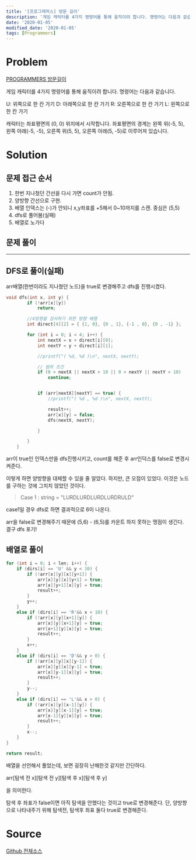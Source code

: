 ```yaml
---
title: '[프로그래머스] 방문 길이'
description: '게임 캐릭터를 4가지 명령어를 통해 움직이려 합니다. 명령어는 다음과 같습니다.'
date: '2020-01-05'
modified_date: '2020-01-05'
tags: [Programmers]
---
```


# Problem

[PROGRAMMERS 방문길이](https://programmers.co.kr/learn/courses/30/lessons/49994)

게임 캐릭터를 4가지 명령어를 통해 움직이려 합니다. 명령어는 다음과 같습니다.

U: 위쪽으로 한 칸 가기
D: 아래쪽으로 한 칸 가기
R: 오른쪽으로 한 칸 가기
L: 왼쪽으로 한 칸 가기

캐릭터는 좌표평면의 (0, 0) 위치에서 시작합니다. 좌표평면의 경계는 왼쪽 위(-5, 5), 왼쪽 아래(-5, -5), 오른쪽 위(5, 5), 오른쪽 아래(5, -5)로 이루어져 있습니다.

# Solution

## 문제 접근 순서

1. 한번 지나쳤던 간선을 다시 가면 count가 안됨.
2. 양방향 간선으로 구현.
3. 배열 인덱스는 (-)가 안되니 x,y좌표를 +5해서 0~10까지를 스캔. 중심은 (5,5)
4. dfs로 풀어봄(실패)
5. 배열로 노가다

## 문제 풀이

---

## DFS로 풀이(실패)

arr배열(한번이라도 지나쳤던 노드)을 true로 변경해주고 dfs를 진행시켰다.

```cpp
void dfs(int x, int y) {
		if (!arr[x][y])
			return;

		//4방향을 검사하기 위한 방향 배열
		int direct[4][2] = { {1, 0}, {0 , 1}, {-1 , 0}, {0 , -1} };

		for (int i = 0; i < 4; i++) {
			int nextX = x + direct[i][0];
			int nextY = y + direct[i][1];

			//printf("( %d, %d )\n", nextX, nextY);

			// 범위 조건
			if (0 > nextX || nextX > 10 || 0 > nextY || nextY > 10)
				continue;


			if (arr[nextX][nextY] == true) {
				//printf("( %d , %d )\n", nextX, nextY);

				result++;
				arr[x][y] = false;
				dfs(nextX, nextY);

			}

		}
	}
```

arr이 true인 인덱스만을 dfs진행시키고, count를 해준 후 arr인덕스를 false로 변경시켜준다.

이렇게 하면 양방향을 대체할 수 있을 줄 알았다. 하지만, 큰 오점이 있었다. 이것은 노드를 구하는 것에 그치치 않았던 것이다.

> Case 1 : string = "LURDLURDLURDLURDRULD"

case1일 경우 dfs로 하면 결과적으로 6이 나온다.

arr을 false로 변경해주기 때문에 (5,6) - (6,5)를 카운트 하지 못하는 맹점이 생긴다. 결구 dfs 포기!

## 배열로 풀이

```cpp
for (int i = 0; i < len; i++) {
	if (dirs[i] == 'U' && y < 10) {
		if (!arr[x][y][x][y+1]) {
			arr[x][y][x][y+1] = true;
			arr[x][y+1][x][y] = true;
			result++;
		}
		y++;
	}
	else if (dirs[i] == 'R'&& x < 10) {
		if (!arr[x][y][x+1][y]) {
			arr[x][y][x+1][y] = true;
			arr[x+1][y][x][y] = true;
			result++;
		}
		x++;
	}
	else if (dirs[i] == 'D'&& y > 0) {
		if (!arr[x][y][x][y-1]) {
			arr[x][y][x][y-1] = true;
			arr[x][y-1][x][y] = true;
			result++;
		}
		y--;
	}
	else if (dirs[i] == 'L'&& x > 0) {
		if (!arr[x][y][x-1][y]) {
			arr[x][y][x-1][y] = true;
			arr[x-1][y][x][y] = true;
			result++;
		}
		x--;
	}
}

return result;
```

배열을 선언해서 풀었는데, 보면 굉장히 난해한것 같지만 간단하다.

arr[탐색 전 x][탐색 전 y][탐색 후 x][탐색 후 y]

을 의미한다.

탐색 후 좌표가 false이면 아직 탐색을 안했다는 것이고 true로 변경해준다. 단, 양방향으로 나타내주기 위해 탐색전, 탐색후 좌표 둘다 true로 변경해준다.

# Source

[Github 전체소스](https://github.com/MinByeongChan/myMBC/blob/master/Codetest/Programmers/LengthOfVisited.cpp)
